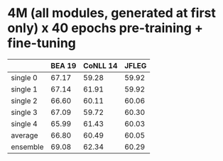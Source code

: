 # 4M (all modules, generated at first only) x 40 epochs pre-training + fine-tuning

| | BEA 19 | CoNLL 14 | JFLEG |
| --- | --- | --- | --- |
| single 0 | 67.17 | 59.28 | 59.92 |
| single 1 | 67.14 | 61.91 | 59.92 |
| single 2 | 66.60 | 60.11 | 60.06 |
| single 3 | 67.09 | 59.72 | 60.30 |
| single 4 | 65.99 | 61.43 | 60.03 |
| average  | 66.80 | 60.49 | 60.05 |
| ensemble | 69.08 | 62.34 | 60.29 |

